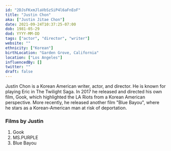 ```yaml
---
id: "2DJsFKxmJlaVbSzSiP4l6aFnEoF"
title: "Justin Chon"
aka: ["Justin Jitae Chon"]
date: 2021-09-24T10:37:25-07:00
dob: 1981-05-29
dod: YYYY-MM-DD
tags: ["actor", "director", "writer"]
website: ""
ethnicity: ["Korean"]
birthLocation: "Garden Grove, California"
location: ["Los Angeles"]
influencedBy: []
twitter: ""
draft: false
---
```


Justin Chon is a Korean American writer, actor, and director. He is known for
playing Eric in The Twilight Saga. In 2017 he released and directed his own
film, Gook, which highlighted the LA Riots from a Korean American perspective.
More recently, he released another film "Blue Bayou", where he stars as a
Korean-American man at risk of deportation.

### Films by Justin

1. Gook
2. MS.PURPLE
3. Blue Bayou
